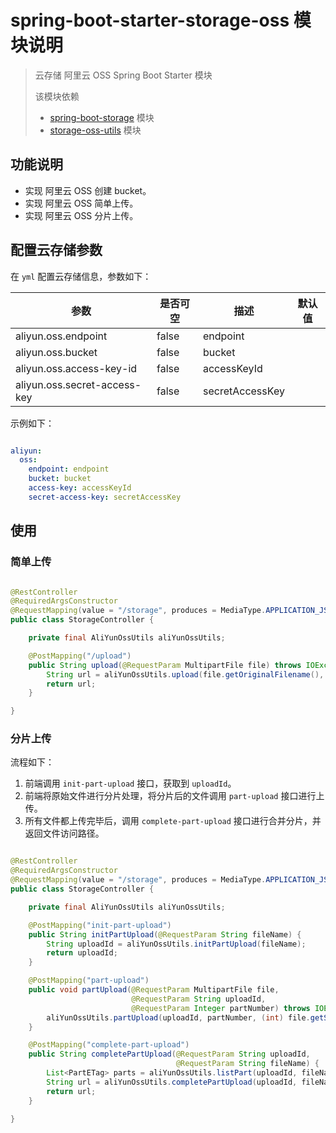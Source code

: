 # spring-boot-starter-storage-oss 模块说明

> 云存储 阿里云 OSS Spring Boot Starter 模块
>
> 该模块依赖
> * [spring-boot-storage](../../spring-boot-storage/README.md) 模块
> * [storage-oss-utils](../storage-oss-utils/README.md) 模块

## 功能说明

* 实现 阿里云 OSS 创建 bucket。
* 实现 阿里云 OSS 简单上传。
* 实现 阿里云 OSS 分片上传。

## 配置云存储参数

在 `yml` 配置云存储信息，参数如下：

|参数|是否可空|描述|默认值|
|---|---|---|---|
|aliyun.oss.endpoint|false|endpoint||
|aliyun.oss.bucket|false|bucket||
|aliyun.oss.access-key-id|false|accessKeyId||
|aliyun.oss.secret-access-key|false|secretAccessKey||

示例如下：

```yml

aliyun:
  oss:
    endpoint: endpoint
    bucket: bucket
    access-key: accessKeyId
    secret-access-key: secretAccessKey

```

## 使用

### 简单上传

```java

@RestController
@RequiredArgsConstructor
@RequestMapping(value = "/storage", produces = MediaType.APPLICATION_JSON_VALUE)
public class StorageController {

    private final AliYunOssUtils aliYunOssUtils;

    @PostMapping("/upload")
    public String upload(@RequestParam MultipartFile file) throws IOException {
        String url = aliYunOssUtils.upload(file.getOriginalFilename(), file.getInputStream());
        return url;
    }

}

```

### 分片上传

流程如下：

1. 前端调用 `init-part-upload` 接口，获取到 `uploadId`。
2. 前端将原始文件进行分片处理，将分片后的文件调用 `part-upload` 接口进行上传。
3. 所有文件都上传完毕后，调用 `complete-part-upload` 接口进行合并分片，并返回文件访问路径。

```java

@RestController
@RequiredArgsConstructor
@RequestMapping(value = "/storage", produces = MediaType.APPLICATION_JSON_VALUE)
public class StorageController {

    private final AliYunOssUtils aliYunOssUtils;

    @PostMapping("init-part-upload")
    public String initPartUpload(@RequestParam String fileName) {
        String uploadId = aliYunOssUtils.initPartUpload(fileName);
        return uploadId;
    }

    @PostMapping("part-upload")
    public void partUpload(@RequestParam MultipartFile file,
                           @RequestParam String uploadId,
                           @RequestParam Integer partNumber) throws IOException {
        aliYunOssUtils.partUpload(uploadId, partNumber, (int) file.getSize(), file.getName(), new BufferedInputStream(file.getInputStream()));
    }

    @PostMapping("complete-part-upload")
    public String completePartUpload(@RequestParam String uploadId,
                                     @RequestParam String fileName) {
        List<PartETag> parts = aliYunOssUtils.listPart(uploadId, fileName);
        String url = aliYunOssUtils.completePartUpload(uploadId, fileName, parts);
        return url;
    }

}

```
